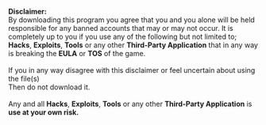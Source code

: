 <strong><strong>Disclaimer:</strong></strong><br>
By downloading this program you agree that you and you alone will be held responsible for any banned accounts that may or may not occur. It is completely up to you if you use any of the following but not limited to; <strong>Hacks</strong>, <strong>Exploits</strong>, <strong>Tools</strong> or any other <strong>Third-Party Application</strong> that in any way is breaking the <strong>EULA</strong> or <strong>TOS</strong> of the game.<br>
<br>
If you in any way disagree with this disclaimer or feel uncertain about using the file(s)<br>
Then do not download it.<br>
<br>
Any and all <strong>Hacks</strong>, <strong>Exploits</strong>, <strong>Tools</strong> or any other <strong>Third-Party Application</strong> is <strong>use at your own risk.</strong>